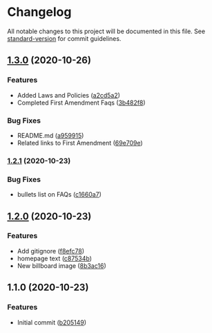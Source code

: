 # Changelog

All notable changes to this project will be documented in this file. See [standard-version](https://github.com/conventional-changelog/standard-version) for commit guidelines.

## [1.3.0](https://github.com/ucsc/site-freespeech/compare/v1.2.1...v1.3.0) (2020-10-26)


### Features

* Added Laws and Policies ([a2cd5a2](https://github.com/ucsc/site-freespeech/commit/a2cd5a2d582994ccd057a92a6ae374de260686b1))
* Completed First Amendment Faqs ([3b482f8](https://github.com/ucsc/site-freespeech/commit/3b482f8b8cb6952425e78e742f151e083fba5fc9))


### Bug Fixes

* README.md ([a959915](https://github.com/ucsc/site-freespeech/commit/a95991535753023d07c145735a014f4e148f998d))
* Related links to First Amendment ([69e709e](https://github.com/ucsc/site-freespeech/commit/69e709e5ce7381f870618c79fa4e0bd611e11d07))

### [1.2.1](https://github.com/luckyluke007/site-freespeech/compare/v1.2.0...v1.2.1) (2020-10-23)


### Bug Fixes

* bullets list on FAQs ([c1660a7](https://github.com/luckyluke007/site-freespeech/commit/c1660a71df4349f15838d42d69a3eb8ee9e53574))

## [1.2.0](https://github.com/luckyluke007/site-freespeech/compare/v1.1.0...v1.2.0) (2020-10-23)


### Features

* Add gitignore ([f8efc78](https://github.com/luckyluke007/site-freespeech/commit/f8efc786c44e36287e76d6d3e0c0208bc54cbf61))
* homepage text ([c87534b](https://github.com/luckyluke007/site-freespeech/commit/c87534b82a0a6a4fde4c42cab988804728603c40))
* New billboard image ([8b3ac16](https://github.com/luckyluke007/site-freespeech/commit/8b3ac16641ce5485d0686dfce351d4d78e14555f))

## 1.1.0 (2020-10-23)


### Features

* Initial commit ([b205149](https://github.com/luckyluke007/site-freespeech/commit/b205149fe44188dfd9a598be1ae1be3d5edf374e))
